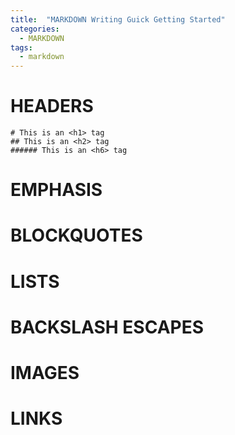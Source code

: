 ```yaml
---
title:  "MARKDOWN Writing Guick Getting Started"
categories: 
  - MARKDOWN
tags:
  - markdown
---
```


# HEADERS
```
# This is an <h1> tag
## This is an <h2> tag
###### This is an <h6> tag
```

# EMPHASIS

# BLOCKQUOTES

# LISTS

# BACKSLASH ESCAPES

# IMAGES

# LINKS

